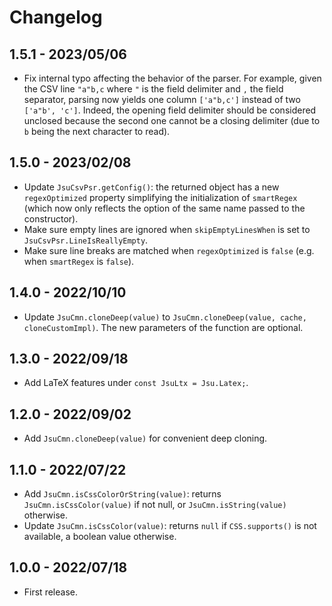 # Changelog

## 1.5.1 - 2023/05/06

- Fix internal typo affecting the behavior of the parser. For example, given the
CSV line `"a"b,c` where `"` is the field delimiter and `,` the field separator,
parsing now yields one column `['a"b,c']` instead of two `['a"b', 'c']`. Indeed,
the opening field delimiter should be considered unclosed because the second one
cannot be a closing delimiter (due to `b` being the next character to read).

## 1.5.0 - 2023/02/08

- Update `JsuCsvPsr.getConfig()`: the returned object has a new `regexOptimized`
property simplifying the initialization of `smartRegex` (which now only reflects
the option of the same name passed to the constructor).
- Make sure empty lines are ignored when `skipEmptyLinesWhen` is set to `JsuCsvPsr.LineIsReallyEmpty`.
- Make sure line breaks are matched when `regexOptimized` is `false` (e.g. when
`smartRegex` is `false`).

## 1.4.0 - 2022/10/10

- Update `JsuCmn.cloneDeep(value)` to `JsuCmn.cloneDeep(value, cache, cloneCustomImpl)`.
The new parameters of the function are optional.

## 1.3.0 - 2022/09/18

- Add LaTeX features under `const JsuLtx = Jsu.Latex;`.

## 1.2.0 - 2022/09/02

- Add `JsuCmn.cloneDeep(value)` for convenient deep cloning.

## 1.1.0 - 2022/07/22

- Add `JsuCmn.isCssColorOrString(value)`: returns `JsuCmn.isCssColor(value)` if
not null, or `JsuCmn.isString(value)` otherwise.
- Update `JsuCmn.isCssColor(value)`: returns `null` if `CSS.supports()` is not
available, a boolean value otherwise.

## 1.0.0 - 2022/07/18

- First release.
